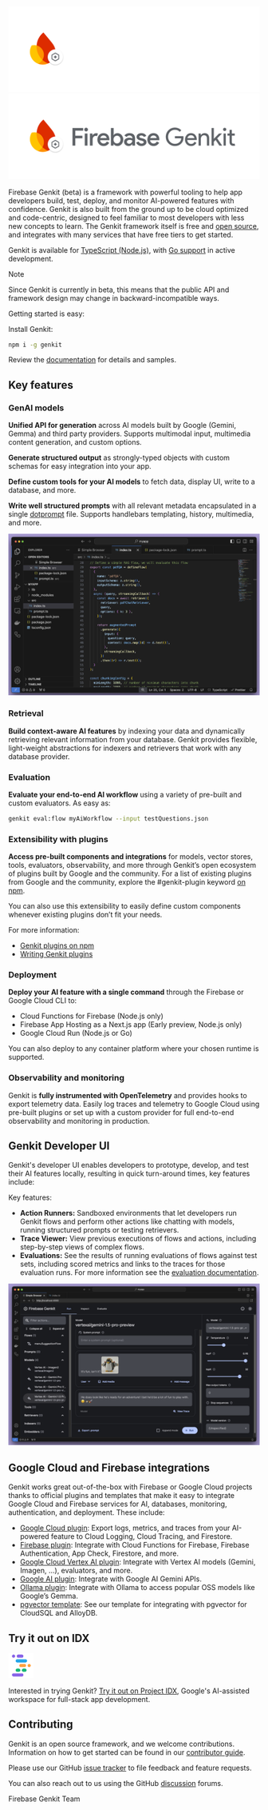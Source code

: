 ![Firebase Genkit logo](docs/resources/genkit-logo-dark.png#gh-dark-mode-only 'Firebase Genkit')
![Firebase Genkit logo](docs/resources/genkit-logo.png#gh-light-mode-only 'Firebase Genkit')

Firebase Genkit (beta) is a framework with powerful tooling to help app developers build, test, deploy, and monitor AI-powered features with confidence. Genkit is also built from the ground up to be cloud optimized and code-centric, designed to feel familiar to most developers with less new concepts to learn. The Genkit framework itself is free and [open source](./LICENSE), and integrates with many services that have free tiers to get started.

Genkit is available for [TypeScript (Node.js)](https://www.npmjs.com/package/genkit), with [Go support](https://github.com/firebase/genkit/tree/main/go) in active development.

> [!NOTE]
> Since Genkit is currently in beta, this means that the public API and framework design may change in backward-incompatible ways.

Getting started is easy:

Install Genkit:

```bash
npm i -g genkit
```

Review the [documentation](https://firebase.google.com/docs/genkit) for details and samples.

## Key features

### GenAI models

**Unified API for generation** across AI models built by Google (Gemini, Gemma) and third party providers. Supports multimodal input, multimedia content generation, and custom options.

**Generate structured output** as strongly-typed objects with custom schemas for easy integration into your app.

**Define custom tools for your AI models** to fetch data, display UI, write to a database, and more.

**Write well structured prompts** with all relevant metadata encapsulated in a single [dotprompt](https://firebase.google.com/docs/genkit/dotprompt) file. Supports handlebars templating, history, multimedia, and more.

![Screenshot of IDE showing Firebase Genkit RAG sample code](docs/resources/readme-rag-screenshot.png)

### Retrieval

**Build context-aware AI features** by indexing your data and dynamically retrieving relevant information from your database. Genkit provides flexible, light-weight abstractions for indexers and retrievers that work with any database provider.

### Evaluation

**Evaluate your end-to-end AI workflow** using a variety of pre-built and custom evaluators. As easy as:

```bash
genkit eval:flow myAiWorkflow --input testQuestions.json
```

### Extensibility with plugins

**Access pre-built components and integrations** for models, vector stores, tools, evaluators, observability, and more through Genkit’s open ecosystem of plugins built by Google and the community. For a list of existing plugins from Google and the community, explore the #genkit-plugin keyword [on npm](https://www.npmjs.com/search?q=keywords:genkit-plugin).

You can also use this extensibility to easily define custom components whenever existing plugins don’t fit your needs.

For more information:

- [Genkit plugins on npm](https://www.npmjs.com/search?q=keywords:genkit-plugin)
- [Writing Genkit plugins](https://firebase.google.com/docs/genkit/plugin-authoring)

### Deployment

**Deploy your AI feature with a single command** through the Firebase or Google Cloud CLI to:

- Cloud Functions for Firebase (Node.js only)
- Firebase App Hosting as a Next.js app (Early preview, Node.js only)
- Google Cloud Run (Node.js or Go)

You can also deploy to any container platform where your chosen runtime is supported.

### Observability and monitoring

Genkit is **fully instrumented with OpenTelemetry** and provides hooks to export telemetry data. Easily log traces and telemetry to Google Cloud using pre-built plugins or set up with a custom provider for full end-to-end observability and monitoring in production.

## Genkit Developer UI

Genkit's developer UI enables developers to prototype, develop, and test their AI features locally, resulting in quick turn-around times, key features include:

Key features:

- **Action Runners:** Sandboxed environments that let developers run Genkit flows and perform other actions like chatting with models, running structured prompts or testing retrievers.
- **Trace Viewer:** View previous executions of flows and actions, including step-by-step views of complex flows.
- **Evaluations:** See the results of running evaluations of flows against test sets, including scored metrics and links to the traces for those evaluation runs. For more information see the [evaluation documentation](https://firebase.google.com/docs/genkit/evaluation).

![Screenshot of IDE showing Firebase Genkit RAG sample code](docs/resources/readme-ui-screenshot.png)

## Google Cloud and Firebase integrations

Genkit works great out-of-the-box with Firebase or Google Cloud projects thanks to official plugins and templates that make it easy to integrate Google Cloud and Firebase services for AI, databases, monitoring, authentication, and deployment. These include:

- [Google Cloud plugin](https://firebase.google.com/docs/genkit/plugins/google-cloud): Export logs, metrics, and traces from your AI-powered feature to Cloud Logging, Cloud Tracing, and Firestore.
- [Firebase plugin](https://firebase.google.com/docs/genkit/plugins/firebase): Integrate with Cloud Functions for Firebase, Firebase Authentication, App Check, Firestore, and more.
- [Google Cloud Vertex AI plugin](https://firebase.google.com/docs/genkit/plugins/vertex-ai): Integrate with Vertex AI models (Gemini, Imagen, …), evaluators, and more.
- [Google AI plugin](https://firebase.google.com/docs/genkit/plugins/google-genai): Integrate with Google AI Gemini APIs.
- [Ollama plugin](https://firebase.google.com/docs/genkit/plugins/ollama): Integrate with Ollama to access popular OSS models like Google’s Gemma.
- [pgvector template](https://firebase.google.com/docs/genkit/templates/pgvector): See our template for integrating with pgvector for CloudSQL and AlloyDB.

## Try it out on IDX

<img src="docs/resources/idx-logo.png" width="50" alt="Project IDX logo">

Interested in trying Genkit? [Try it out on Project IDX](https://idx.google.com/new/genkit), Google's AI-assisted workspace for full-stack app development.

## Contributing

Genkit is an open source framework, and we welcome contributions. Information on how to get started can be found in our [contributor guide](CONTRIBUTING.md).

Please use our GitHub [issue tracker](https://github.com/firebase/genkit/issues) to file feedback and feature requests.

You can also reach out to us using the GitHub [discussion](https://github.com/firebase/genkit/discussions) forums.

Firebase Genkit Team
